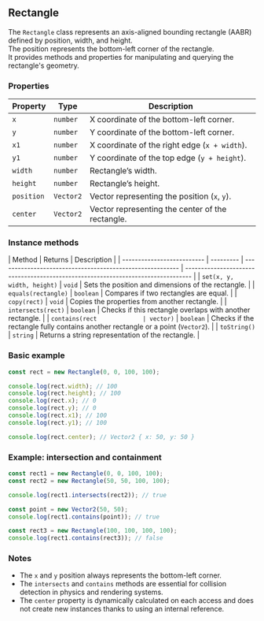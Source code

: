 ## Rectangle

The `Rectangle` class represents an axis-aligned bounding rectangle (AABR) defined by position, width, and height.  
The position represents the bottom-left corner of the rectangle.  
It provides methods and properties for manipulating and querying the rectangle's geometry.

### Properties

| Property   | Type      | Description                                      |
| ---------- | --------- | ------------------------------------------------ |
| `x`        | `number`  | X coordinate of the bottom-left corner.          |
| `y`        | `number`  | Y coordinate of the bottom-left corner.          |
| `x1`       | `number`  | X coordinate of the right edge (`x + width`).    |
| `y1`       | `number`  | Y coordinate of the top edge (`y + height`).     |
| `width`    | `number`  | Rectangle’s width.                               |
| `height`   | `number`  | Rectangle’s height.                              |
| `position` | `Vector2` | Vector representing the position (`x`, `y`).     |
| `center`   | `Vector2` | Vector representing the center of the rectangle. |

### Instance methods

| Method                     | Returns   | Description                                               |
| -------------------------- | --------- | --------------------------------------------------------- | -------------------------------------------------------------------------------- |
| `set(x, y, width, height)` | `void`    | Sets the position and dimensions of the rectangle.        |
| `equals(rectangle)`        | `boolean` | Compares if two rectangles are equal.                     |
| `copy(rect)`               | `void`    | Copies the properties from another rectangle.             |
| `intersects(rect)`         | `boolean` | Checks if this rectangle overlaps with another rectangle. |
| `contains(rect             | vector)`  | `boolean`                                                 | Checks if the rectangle fully contains another rectangle or a point (`Vector2`). |
| `toString()`               | `string`  | Returns a string representation of the rectangle.         |

### Basic example

```typescript
const rect = new Rectangle(0, 0, 100, 100);

console.log(rect.width); // 100
console.log(rect.height); // 100
console.log(rect.x); // 0
console.log(rect.y); // 0
console.log(rect.x1); // 100
console.log(rect.y1); // 100

console.log(rect.center); // Vector2 { x: 50, y: 50 }
```

### Example: intersection and containment

```typescript
const rect1 = new Rectangle(0, 0, 100, 100);
const rect2 = new Rectangle(50, 50, 100, 100);

console.log(rect1.intersects(rect2)); // true

const point = new Vector2(50, 50);
console.log(rect1.contains(point)); // true

const rect3 = new Rectangle(100, 100, 100, 100);
console.log(rect1.contains(rect3)); // false
```

### Notes

-   The `x` and `y` position always represents the bottom-left corner.
-   The `intersects` and `contains` methods are essential for collision detection in physics and rendering systems.
-   The `center` property is dynamically calculated on each access and does not create new instances thanks to using an internal reference.
